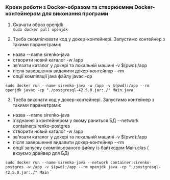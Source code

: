 ### Кроки роботи з Docker-образом та створюємим Docker-контейнером для виконання програми

1) Скачати образ openjdk <br>
 `sudo docker pull openjdk`
 
2) Треба скомпілювати код у докер-контейнері. Запустимо контейнер з такими параметрами:
 - назва  --name sirenko-java
 - створити новий каталог -w /app
 - зв'язати каталог у докері та локальній машині -v $(pwd):/app
 - після завершення видалити докер-контейнер --rm
 - опції компіляції java файлу javac -cp
 
 `sudo docker run --name sirenko-java -w /app -v $(pwd):/app --rm openjdk javac -cp "./postgresql-42.5.0.jar:./" Main.java`
 
 3) Треба виконати код у докер-контейнері. Запустимо контейнер з такими параметрами:
 - назва  --name sirenko-java
 - з'єднання з контейнером у якому раниться БД --network container:sirenko-postgres
 - створити новий каталог -w /app
 - зв'язати каталог у докері та локальній машині -v $(pwd):/app
 - після завершення видалити докер-контейнер --rm
 - опції запуску  скомпільованого файлу із байткодом Main.clas ( вкзуємо драйвер для БД)
 
 `sudo docker run --name sirenko-java --network container:sirenko-postgres -w /app -v $(pwd):/app --rm openjdk java -cp "./postgresql-42.5.0.jar:./" Main`
`
 
